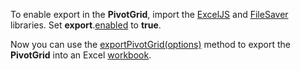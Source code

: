 To enable export in the **PivotGrid**, import the <a href="https://github.com/exceljs/exceljs" target="_blank">ExcelJS</a> and <a href="https://github.com/eligrey/FileSaver.js/" target="_blank">FileSaver</a> libraries. Set **export**.[enabled](/Documentation/ApiReference/UI_Widgets/dxPivotGrid/Configuration/export/#enabled) to **true**. 

Now you can use the [exportPivotGrid(options)](/Documentation/ApiReference/Common/Utils/excelExporter/#exportPivotGridoptions) method to export the **PivotGrid** into an Excel <a href="https://github.com/exceljs/exceljs#create-a-workbook" target="_blank">workbook</a>.